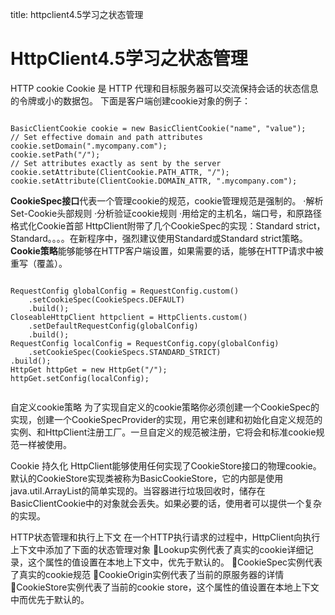 title: httpclient4.5学习之状态管理 

#  HttpClient4.5学习之状态管理 
HTTP cookie
Cookie 是 HTTP 代理和目标服务器可以交流保持会话的状态信息的令牌或小的数据包。
下面是客户端创建cookie对象的例子：
```

BasicClientCookie cookie = new BasicClientCookie("name", "value");  
// Set effective domain and path attributes  
cookie.setDomain(".mycompany.com");  
cookie.setPath("/");  
// Set attributes exactly as sent by the server  
cookie.setAttribute(ClientCookie.PATH_ATTR, "/");  
cookie.setAttribute(ClientCookie.DOMAIN_ATTR, ".mycompany.com");  

```
**CookieSpec接口**代表一个管理cookie的规范，cookie管理规范是强制的。
·解析Set-Cookie头部规则
·分析验证cookie规则
·用给定的主机名，端口号，和原路径格式化Cookie首部
HttpClient附带了几个CookieSpec的实现：Standard strict，Standard。。。。在新程序中，强烈建议使用Standard或Standard strict策略。
**Cookie策略**能够能够在HTTP客户端设置，如果需要的话，能够在HTTP请求中被重写（覆盖）。
```

RequestConfig globalConfig = RequestConfig.custom()  
    .setCookieSpec(CookieSpecs.DEFAULT)  
    .build();  
CloseableHttpClient httpclient = HttpClients.custom()  
    .setDefaultRequestConfig(globalConfig)  
    .build();  
RequestConfig localConfig = RequestConfig.copy(globalConfig)  
    .setCookieSpec(CookieSpecs.STANDARD_STRICT)  
.build();  
HttpGet httpGet = new HttpGet("/");  
httpGet.setConfig(localConfig);  


```
自定义cookie策略
为了实现自定义的cookie策略你必须创建一个CookieSpec的实现，创建一个CookieSpecProvider的实现，用它来创建和初始化自定义规范的实例、和HttpClient注册工厂。一旦自定义的规范被注册，它将会和标准cookie规范一样被使用。

Cookie 持久化
HttpClient能够使用任何实现了CookieStore接口的物理cookie。默认的CookieStore实现类被称为BasicCookieStore，它的内部是使用java.util.ArrayList的简单实现的。当容器进行垃圾回收时，储存在BasicClientCookie中的对象就会丢失。如果必要的话，使用者可以提供一个复杂的实现。

HTTP状态管理和执行上下文
在一个HTTP执行请求的过程中，HttpClient向执行上下文中添加了下面的状态管理对象
Lookup实例代表了真实的cookie详细记录，这个属性的值设置在本地上下文中，优先于默认的。
CookieSpec实例代表了真实的cookie规范
CookieOrigin实例代表了当前的原服务器的详情
CookieStore实例代表了当前的cookie store，这个属性的值设置在本地上下文中而优先于默认的。